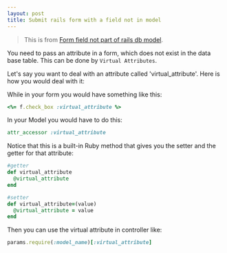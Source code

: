 ```yaml
---
layout: post
title: Submit rails form with a field not in model
---
```


> This is from [Form field not part of rails db model](https://stackoverflow.com/questions/11060220/form-field-not-part-of-rails-db-model).

You need to pass an attribute in a form, which does not exist in the data base table. This can be done by `Virtual Attributes`.

Let's say you want to deal with an attribute called 'virtual_attribute'. Here is how you would deal with it:

While in your form you would have something like this:

```ruby
<%= f.check_box :virtual_attribute %>
```
In your Model you would have to do this:

```ruby
attr_accessor :virtual_attribute
```

Notice that this is a built-in Ruby method that gives you the setter and the getter for that attribute:

```ruby
#getter
def virtual_attribute
  @virtual_attribute
end

#setter
def virtual_attribute=(value)
  @virtual_attribute = value
end
```

Then you can use the virtual attribute in controller like:

```ruby
params.require(:model_name)[:virtual_attribute]
```
